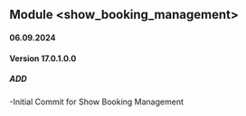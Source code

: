 ## Module <show_booking_management>

#### 06.09.2024
#### Version 17.0.1.0.0
##### ADD
-Initial Commit for Show Booking Management
